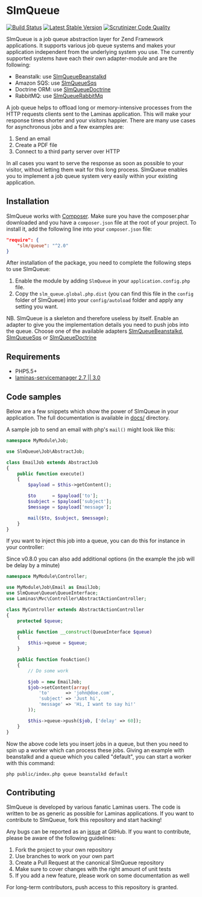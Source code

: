 SlmQueue
========

[![Build Status](https://travis-ci.org/JouwWeb/SlmQueue.png?branch=master)](https://travis-ci.org/JouwWeb/SlmQueue)
[![Latest Stable Version](https://poser.pugx.org/slm/queue/v/stable.png)](https://packagist.org/packages/JouwWeb/slm-queue)
[![Scrutinizer Code Quality](https://scrutinizer-ci.com/g/JouwWeb/SlmQueue/badges/quality-score.png?b=master)](https://scrutinizer-ci.com/g/JouwWeb/SlmQueue/?branch=master)

SlmQueue is a job queue abstraction layer for Zend Framework applications. It supports various job queue systems and
makes your application independent from the underlying system you use. The currently supported systems have each their
own adapter-module and are the following:

* Beanstalk: use [SlmQueueBeanstalkd](https://github.com/JouwWeb/SlmQueueBeanstalkd)
* Amazon SQS: use [SlmQueueSqs](https://github.com/JouwWeb/SlmQueueSqs)
* Doctrine ORM: use [SlmQueueDoctrine](https://github.com/JouwWeb/SlmQueueDoctrine)
* RabbitMQ: use [SlmQueueRabbitMq](https://github.com/rnd-cosoft/slm-queue-rabbitmq)

A job queue helps to offload long or memory-intensive processes from the HTTP requests clients sent to the Laminas
application. This will make your response times shorter and your visitors happier. There are many use cases
for asynchronous jobs and a few examples are:

1. Send an email
2. Create a PDF file
3. Connect to a third party server over HTTP

In all cases you want to serve the response as soon as possible to your visitor, without letting them wait for this
long process. SlmQueue enables you to implement a job queue system very easily within your existing application.

Installation
------------

SlmQueue works with [Composer](http://getcomposer.org). Make sure you have the composer.phar downloaded and you have a
`composer.json` file at the root of your project. To install it, add the following line into your `composer.json` file:

```json
"require": {
    "slm/queue": "^2.0"
}
```

After installation of the package, you need to complete the following steps to use SlmQueue:

 1. Enable the module by adding `SlmQueue` in your `application.config.php` file.
 2. Copy the `slm_queue.global.php.dist` (you can find this file in the `config` folder of SlmQueue) into
your `config/autoload` folder and apply any setting you want.

NB. SlmQueue is a skeleton and therefore useless by itself. Enable an adapter to give you the implementation details
you need to push jobs into the queue. Choose one of the available adapters
[SlmQueueBeanstalkd](https://github.com/juriansluiman/SlmQueueBeanstalkd),
[SlmQueueSqs](https://github.com/juriansluiman/SlmQueueSqs)
or [SlmQueueDoctrine](https://github.com/juriansluiman/SlmQueueDoctrine)

Requirements
------------
* PHP5.5+
* [laminas-servicemanager 2.7 || 3.0](https://github.com/laminas/laminas-servicemanager)


Code samples
------------
Below are a few snippets which show the power of SlmQueue in your application. The full documentation is available in
[docs/](/docs) directory.

A sample job to send an email with php's `mail()` might look like this:

```php
namespace MyModule\Job;

use SlmQueue\Job\AbstractJob;

class EmailJob extends AbstractJob
{
    public function execute()
    {
        $payload = $this->getContent();

        $to      = $payload['to'];
        $subject = $payload['subject'];
        $message = $payload['message'];

        mail($to, $subject, $message);
    }
}
```

If you want to inject this job into a queue, you can do this for instance in your controller:

Since v0.8.0 you can also add additional options (in the example the job will be delay by a minute)

```php
namespace MyModule\Controller;

use MyModule\Job\Email as EmailJob;
use SlmQueue\Queue\QueueInterface;
use Laminas\Mvc\Controller\AbstractActionController;

class MyController extends AbstractActionController
{
    protected $queue;

    public function __construct(QueueInterface $queue)
    {
        $this->queue = $queue;
    }

    public function fooAction()
    {
        // Do some work

        $job = new EmailJob;
        $job->setContent(array(
            'to'      => 'john@doe.com',
            'subject' => 'Just hi',
            'message' => 'Hi, I want to say hi!'
        ));

        $this->queue->push($job, ['delay' => 60]);
    }
}
```

Now the above code lets you insert jobs in a queue, but then you need to spin up a worker which can process these jobs.
Giving an example with beanstalkd and a queue which you called "default", you can start a worker with this command:

    php public/index.php queue beanstalkd default

Contributing
------------

SlmQueue is developed by various fanatic Laminas users. The code is written to be as generic as possible for
Laminas applications. If you want to contribute to SlmQueue, fork this repository and start hacking!

Any bugs can be reported as an [issue](https://github.com/JouwWeb/SlmQueue/issues) at GitHub. If you want to
contribute, please be aware of the following guidelines:

 1. Fork the project to your own repository
 2. Use branches to work on your own part
 3. Create a Pull Request at the canonical SlmQueue repository
 4. Make sure to cover changes with the right amount of unit tests
 5. If you add a new feature, please work on some documentation as well

For long-term contributors, push access to this repository is granted.
